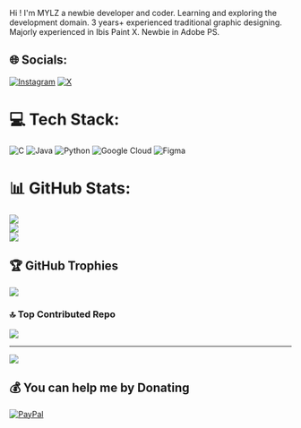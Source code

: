 Hi ! I'm MYLZ a newbie developer and coder. Learning and exploring the development domain. 3 years+ experienced traditional graphic designing.  Majorly experienced in Ibis Paint X. Newbie in Adobe PS.<br>


## 🌐 Socials:
[![Instagram](https://img.shields.io/badge/Instagram-%23E4405F.svg?logo=Instagram&logoColor=white)](https://instagram.com/@mylz.viz) [![X](https://img.shields.io/badge/X-black.svg?logo=X&logoColor=white)](https://x.com/@MylzVissuals) 

# 💻 Tech Stack:
![C](https://img.shields.io/badge/c-%2300599C.svg?style=plastic&logo=c&logoColor=white) ![Java](https://img.shields.io/badge/java-%23ED8B00.svg?style=plastic&logo=openjdk&logoColor=white) ![Python](https://img.shields.io/badge/python-3670A0?style=plastic&logo=python&logoColor=ffdd54) ![Google Cloud](https://img.shields.io/badge/GoogleCloud-%234285F4.svg?style=plastic&logo=google-cloud&logoColor=white) ![Figma](https://img.shields.io/badge/figma-%23F24E1E.svg?style=plastic&logo=figma&logoColor=white)
# 📊 GitHub Stats:
![](https://github-readme-stats.vercel.app/api?username=mylzvisuals&theme=dark&hide_border=true&include_all_commits=false&count_private=false)<br/>
![](https://nirzak-streak-stats.vercel.app/?user=mylzvisuals&theme=dark&hide_border=true)<br/>
![](https://github-readme-stats.vercel.app/api/top-langs/?username=mylzvisuals&theme=dark&hide_border=true&include_all_commits=false&count_private=false&layout=compact)

## 🏆 GitHub Trophies
![](https://github-profile-trophy.vercel.app/?username=mylzvisuals&theme=radical&no-frame=false&no-bg=true&margin-w=4)

### 🔝 Top Contributed Repo
![](https://github-contributor-stats.vercel.app/api?username=mylzvisuals&limit=5&theme=dark&combine_all_yearly_contributions=true)

---
[![](https://visitcount.itsvg.in/api?id=mylzvisuals&icon=3&color=3)](https://visitcount.itsvg.in)

  ## 💰 You can help me by Donating
  [![PayPal](https://img.shields.io/badge/PayPal-00457C?style=for-the-badge&logo=paypal&logoColor=white)](https://paypal.me/@Anhu162) 

  
<!-- Proudly created with GPRM ( https://gprm.itsvg.in ) -->

